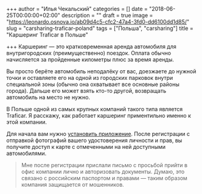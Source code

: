 +++
author = "Илья Чекальский"
categories = []
date = "2018-06-25T00:00:00+02:00"
description = ""
draft = true
image = "https://leonardo.osnova.io/ab09d4c5-cfc2-47a4-3fd0-dd6100dd1d85/"
slug = "carsharing-traficar-poland"
tags = ["Польша", "carsharing"]
title = "Каршеринг Traficar в Польше"

+++
Каршеринг — это кратковременная аренда автомобиля для внутригородских (преимущественно) поездок. Оплата обычно начисляется за пройденные километры плюс за время аренды.

Вы просто берёте автомобиль неподалёку от вас, доезжаете до нужной точки и оставляете его на одной из городских парковок внутри специальной зоны (обычно она охватывает все основные районы города). Дальше его может взять кто-то другой, возвращать автомобиль на место не нужно.

В Польше одной из самых крупных компаний такого типа является Traficar. Я расскажу, как работает каршеринг приментильно именно к этой компании.

Для начала вам нужно [установить приложение](https://www.traficar.pl/home). После регистрации с отправкой фотографий вашего удостоверения личности и прав, вы получите доступ к карте с отмеченными на ней доступными автомобилями.

> Мне после регистрации прислали письмо с просьбой прийти в офис компании лично и авторизовать документы. Думаю, это связано с российским паспортом и правами — таким образом компания защищается от мошенников.
